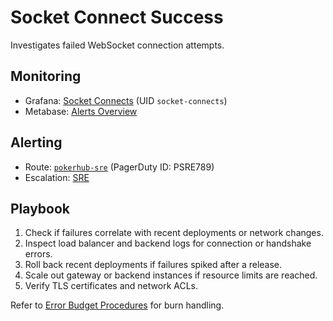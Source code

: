 # Socket Connect Success

Investigates failed WebSocket connection attempts.
 
## Monitoring
- Grafana: [Socket Connects](https://grafana.pokerhub.example/d/socket-connects) (UID `socket-connects`)
- Metabase: [Alerts Overview](https://metabase.pokerhub.example/dashboard/alerts-overview)

## Alerting
- Route: [`pokerhub-sre`](../../metrics/alert-routes.md#pokerhub-sre) (PagerDuty ID: PSRE789)
- Escalation: [SRE](https://pokerhub.pagerduty.com/escalation_policies/PABC123)

## Playbook
1. Check if failures correlate with recent deployments or network changes.
2. Inspect load balancer and backend logs for connection or handshake errors.
3. Roll back recent deployments if failures spiked after a release.
4. Scale out gateway or backend instances if resource limits are reached.
5. Verify TLS certificates and network ACLs.

Refer to [Error Budget Procedures](../error-budget-procedures.md) for burn handling.
